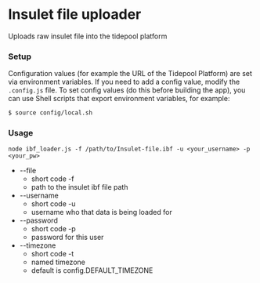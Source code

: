 # Insulet file uploader

Uploads raw insulet file into the tidepool platform

### Setup 

Configuration values (for example the URL of the Tidepool Platform) are set via environment variables. If you need to add a config value, modify the `.config.js` file. To set config values (do this before building the app), you can use Shell scripts that export environment variables, for example:

```bash
$ source config/local.sh
```

### Usage

```
node ibf_loader.js -f /path/to/Insulet-file.ibf -u <your_username> -p <your_pw>

```

- --file 		
  - short code -f
  - path to the insulet ibf file path
- --username 	
  - short code -u 
  - username who that data is being loaded for
- --password 	
  - short code -p 
  - password for this user
- --timezone 	
  - short code -t 
  - named timezone
  - default is config.DEFAULT_TIMEZONE

